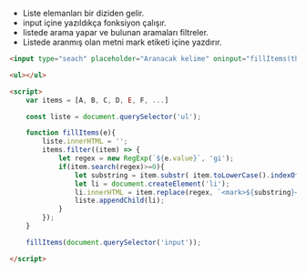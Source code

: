 - Liste elemanları bir diziden gelir.
- input içine yazıldıkça fonksiyon çalışır.
- listede arama yapar ve bulunan aramaları filtreler.
- Listede aranmış olan metni mark etiketi içine yazdırır.

```html
<input type="seach" placeholder="Aranacak kelime" oninput="fillItems(this)">

<ul></ul>

<script>
    var items = [A, B, C, D, E, F, ...]

    const liste = document.querySelector('ul');

    function fillItems(e){
        liste.innerHTML = '';
        items.filter((item) => {
            let regex = new RegExp(`${e.value}`, 'gi');
            if(item.search(regex)>=0){
                let substring = item.substr( item.toLowerCase().indexOf(e.value.toLowerCase()), e.value.length );
                let li = document.createElement('li');
                li.innerHTML = item.replace(regex, `<mark>${substring}</mark>`);
                liste.appendChild(li);
            }
        });
    }

    fillItems(document.querySelector('input'));

</script>
```
